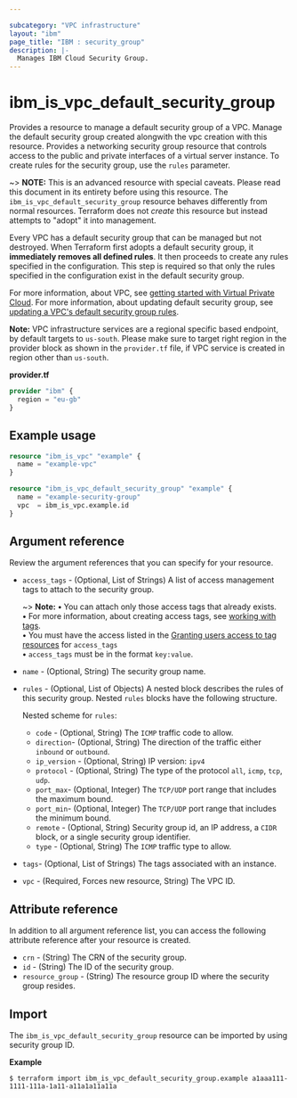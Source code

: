 ```yaml
---

subcategory: "VPC infrastructure"
layout: "ibm"
page_title: "IBM : security_group"
description: |-
  Manages IBM Cloud Security Group.
---
```


# ibm_is_vpc_default_security_group

Provides a resource to manage a default security group of a VPC. Manage the default security group created alongwith the vpc creation with this resource. Provides a networking security group resource that controls access to the public and private interfaces of a virtual server instance. To create rules for the security group, use the `rules` parameter. 

~> **NOTE:** This is an advanced resource with special caveats. Please read this document in its entirety before using this resource. The `ibm_is_vpc_default_security_group` resource behaves differently from normal resources. Terraform does not _create_ this resource but instead attempts to "adopt" it into management.

Every VPC has a default security group that can be managed but not destroyed. When Terraform first adopts a default security group, it **immediately removes all defined rules**. It then proceeds to create any rules specified in the configuration. This step is required so that only the rules specified in the configuration exist in the default security group.

For more information, about VPC, see [getting started with Virtual Private Cloud](https://cloud.ibm.com/docs/vpc?topic=vpc-getting-started). For more information, about updating default security group, see [updating a VPC's default security group rules](https://cloud.ibm.com/docs/vpc?topic=vpc-updating-the-default-security-group&interface=ui).

**Note:** 
VPC infrastructure services are a regional specific based endpoint, by default targets to `us-south`. Please make sure to target right region in the provider block as shown in the `provider.tf` file, if VPC service is created in region other than `us-south`.

**provider.tf**

```terraform
provider "ibm" {
  region = "eu-gb"
}
```

## Example usage

```terraform
resource "ibm_is_vpc" "example" {
  name = "example-vpc"
}

resource "ibm_is_vpc_default_security_group" "example" {
  name = "example-security-group"
  vpc  = ibm_is_vpc.example.id
}
```


## Argument reference
Review the argument references that you can specify for your resource. 

- `access_tags`  - (Optional, List of Strings) A list of access management tags to attach to the security group.

  ~> **Note:** 
  **&#x2022;** You can attach only those access tags that already exists.</br>
  **&#x2022;** For more information, about creating access tags, see [working with tags](https://cloud.ibm.com/docs/account?topic=account-tag&interface=ui#create-access-console).</br>
  **&#x2022;** You must have the access listed in the [Granting users access to tag resources](https://cloud.ibm.com/docs/account?topic=account-access) for `access_tags`</br>
  **&#x2022;** `access_tags` must be in the format `key:value`.
- `name` - (Optional, String) The security group name.
- `rules` - (Optional, List of Objects) A nested block describes the rules of this security group. Nested `rules` blocks have the following structure.

  Nested scheme for `rules`:
  - `code` - (Optional, String) The `ICMP` traffic code to allow.
  - `direction`-  (Optional, String) The direction of the traffic either `inbound` or `outbound`.
  - `ip_version` - (Optional, String) IP version: `ipv4`
  - `protocol` - (Optional, String) The type of the protocol `all`, `icmp`, `tcp`, `udp`.
  - `port_max`- (Optional, Integer) The `TCP/UDP` port range that includes the maximum bound.
  - `port_min`- (Optional, Integer) The `TCP/UDP` port range that includes the minimum bound.
  - `remote` - (Optional, String) Security group id, an IP address, a `CIDR` block, or a single security group identifier.
  - `type` - (Optional, String) The `ICMP` traffic type to allow.
- `tags`- (Optional, List of Strings) The tags associated with an instance.
- `vpc` - (Required, Forces new resource, String) The VPC ID.

## Attribute reference
In addition to all argument reference list, you can access the following attribute reference after your resource is created.

- `crn` - (String) The CRN of the security group.
- `id` - (String) The ID of the security group.
- `resource_group` - (String) The resource group ID where the security group resides.

## Import
The `ibm_is_vpc_default_security_group` resource can be imported by using security group ID. 

**Example**

```
$ terraform import ibm_is_vpc_default_security_group.example a1aaa111-1111-111a-1a11-a11a1a11a11a
```
